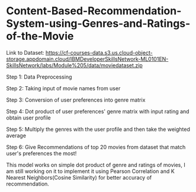 # Content-Based-Recommendation-System-using-Genres-and-Ratings-of-the-Movie

Link to Dataset:
https://cf-courses-data.s3.us.cloud-object-storage.appdomain.cloud/IBMDeveloperSkillsNetwork-ML0101EN-SkillsNetwork/labs/Module%205/data/moviedataset.zip

Step 1: Data Preprocessing

Step 2: Taking input of movie names from user

Step 3: Conversion of user preferences into genre matrix 

Step 4: Dot product of user preferences' genre matrix with input rating and obtain user profile

Step 5: Multiply the genres with the user profile and then take the weighted average

Step 6: Give Recommendations of top 20 movies from dataset that match user's preferences the most!

This model works on simple dot product of genre and ratings of movies, I am still working on it to implement it using Pearson Correlation and K Nearest Neighbors(Cosine Similarity) for better accuracy of recommendation.
